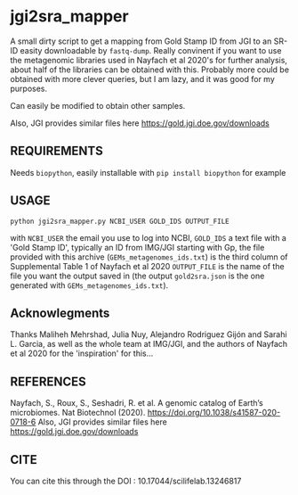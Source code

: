 # jgi2sra_mapper
A small dirty script to get a mapping from Gold Stamp ID from JGI to an SR-ID easity downloadable by `fastq-dump`.
Really convinent if you want to use the metagenomic libraries used in Nayfach et al 2020's for further analysis, about half of the libraries can be obtained with this. Probably more could be obtained with more clever queries, but I am lazy, and it was good for my purposes.

Can easily be modified to obtain other samples.

Also, JGI provides similar files here https://gold.jgi.doe.gov/downloads

## REQUIREMENTS

Needs `biopython`, easily installable with `pip install biopython` for example

## USAGE

```
python jgi2sra_mapper.py NCBI_USER GOLD_IDS OUTPUT_FILE
```

with `NCBI_USER` the email you use to log into NCBI, `GOLD_IDS` a text file with a 'Gold Stamp ID', typically an ID from IMG/JGI starting with Gp, the file provided with this archive (`GEMs_metagenomes_ids.txt`) is the third column of Supplemental Table 1 of Nayfach et al 2020 `OUTPUT_FILE` is the name of the file you want the output saved in (the output `gold2sra.json` is the one generated with `GEMs_metagenomes_ids.txt`).


## Acknowlegments
Thanks Maliheh Mehrshad, Julia Nuy, Alejandro Rodriguez Gijón and Sarahi L. Garcia, as well as the whole team at IMG/JGI, and the authors of Nayfach et al 2020 for the 'inspiration' for this...

## REFERENCES

Nayfach, S., Roux, S., Seshadri, R. et al. A genomic catalog of Earth’s microbiomes. Nat Biotechnol (2020). https://doi.org/10.1038/s41587-020-0718-6
Also, JGI provides similar files here https://gold.jgi.doe.gov/downloads

## CITE

You can cite this through the DOI : 10.17044/scilifelab.13246817 

